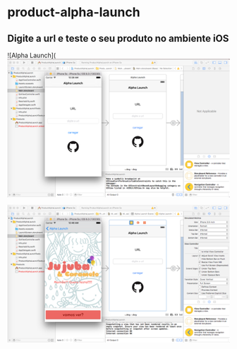 # product-alpha-launch


## Digite a url e teste o seu produto no ambiente iOS
![Alpha Launch](![Product Alpha Launch](https://github.com/nite-ceuma/product-alpha-launch/blob/master/ProductAlphaLaunch/Assets.xcassets/github.imageset/AlphaLaunch1.png)

![Product Alpha Launch](https://github.com/nite-ceuma/product-alpha-launch/blob/master/ProductAlphaLaunch/Assets.xcassets/github.imageset/ProductAlphaLaunch.png)
